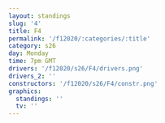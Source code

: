 ```yaml
---
layout: standings
slug: '4'
title: F4
permalink: '/f12020/:categories/:title'
category: s26
day: Monday
time: 7pm GMT
drivers: '/f12020/s26/F4/drivers.png'
drivers_2: ''
constructors: '/f12020/s26/F4/constr.png'
graphics:
  standings: ''
  tv: ''
---
```


